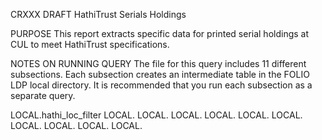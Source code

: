 CRXXX  DRAFT HathiTrust Serials Holdings


PURPOSE
This report extracts specific data for printed serial holdings at CUL to meet HathiTrust specifications.

NOTES ON RUNNING QUERY
The file for this query includes 11 different subsections. Each subsection creates an intermediate table in the FOLIO LDP local directory. It is recommended that you run each subsection as a separate query.

LOCAL.hathi_loc_filter
LOCAL.
LOCAL.
LOCAL.
LOCAL.
LOCAL.
LOCAL.
LOCAL.
LOCAL.
LOCAL.
LOCAL.

